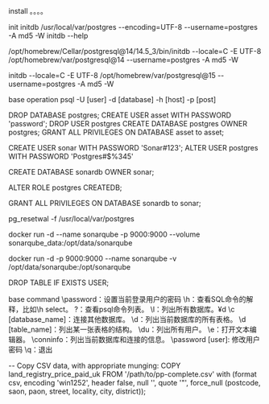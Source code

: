 install
。。。。

init
initdb /usr/local/var/postgres --encoding=UTF-8 --username=postgres -A md5 -W
initdb --help



/opt/homebrew/Cellar/postgresql@14/14.5_3/bin/initdb --locale=C -E UTF-8 /opt/homebrew/var/postgresql@14 --username=postgres -A md5 -W

initdb --locale=C -E UTF-8 /opt/homebrew/var/postgresql@15 --username=postgres -A md5 -W


base operation
psql -U [user] -d [database] -h [host] -p [post]

DROP DATABASE postgres;
CREATE USER asset WITH PASSWORD 'password';
DROP USER postgres
CREATE DATABASE postgres OWNER postgres;
GRANT ALL PRIVILEGES ON DATABASE asset to asset;

CREATE USER sonar WITH PASSWORD 'Sonar#123';
ALTER USER postgres WITH PASSWORD 'Postgres#$%345'

CREATE DATABASE sonardb OWNER sonar;

ALTER ROLE postgres CREATEDB;

GRANT ALL PRIVILEGES ON DATABASE sonardb to sonar;


pg_resetwal -f /usr/local/var/postgres

docker run -d --name sonarqube -p 9000:9000 --volume sonarqube_data:/opt/data/sonarqube

docker run -d -p 9000:9000 --name sonarqube -v /opt/data/sonarqube:/opt/sonarqube

DROP TABLE  IF EXISTS USER;

base command
\password：设置当前登录用户的密码
\h：查看SQL命令的解释，比如\h select。
\?：查看psql命令列表。
\l：列出所有数据库。¥d
\c [database_name]：连接其他数据库。
\d：列出当前数据库的所有表格。
\d [table_name]：列出某一张表格的结构。
\du：列出所有用户。
\e：打开文本编辑器。
\conninfo：列出当前数据库和连接的信息。
\password [user]: 修改用户密码
\q：退出


-- Copy CSV data, with appropriate munging:
COPY land_registry_price_paid_uk FROM '/path/to/pp-complete.csv' with (format csv, encoding 'win1252', header false, null '', quote '"', force_null (postcode, saon, paon, street, locality, city, district));

